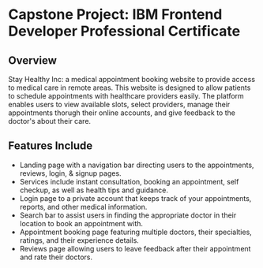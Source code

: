 # **Capstone Project: IBM Frontend Developer Professional Certificate**

## **Overview**
Stay Healthy Inc: a medical appointment booking website to provide access to medical care in remote areas. 
This website is designed to allow patients to schedule appointments with healthcare providers easily.
The platform enables users to view available slots, select providers, manage their appointments thorugh their online accounts, and give feedback to the doctor's about their care.

## **Features Include**
* Landing page with a navigation bar directing users to the appointments, reviews, login, & signup pages.
* Services include instant consultation, booking an appointment, self checkup, as well as health tips and guidance.
* Login page to a private account that keeps track of your appointments, reports, and other medical information.
* Search bar to assist users in finding the appropriate doctor in their location to book an appointment with.
* Appointment booking page featuring multiple doctors, their specialties, ratings, and their experience details.
* Reviews page allowing users to leave feedback after their appointment and rate their doctors.

